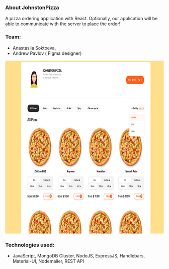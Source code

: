 ### About JohnstonPizza
A pizza ordering application with React. Optionally, our application will be able to communicate with the server to place the order!

### Team:

- Anastasiia Soktoeva,
- Andrew Pavlov ( Figma designer)


<p align="center">
  <img width="1000" height="550" src="https://github.com/anastasiiasok/JohnstonPizza/blob/main/my-app/public/pizza.png">
</p>
  
### Technologies used: 
* JavaScript, MongoDB Cluster, NodeJS, ExpressJS, Handlebars, Material-UI, Nodemailer, REST API


